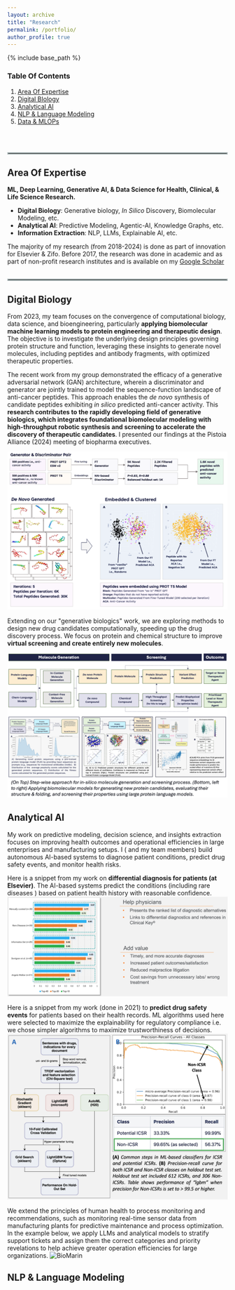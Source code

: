 ```yaml
---
layout: archive
title: "Research"
permalink: /portfolio/
author_profile: true
---
```


{% include base_path %}

### Table Of Contents
1. [Area Of Expertise](#area-of-expertise)
2. [Digital BIology](#digital-biology)
4. [Analytical AI](#analytical-ai)
3. [NLP & Language Modeling](#research-experience)
5. [Data & MLOPs](#data-&-mlops)
<br>
<br>
<hr style="border: 2px solid #aab7b8;">

## Area Of Expertise
**ML, Deep Learning, Generative AI, & Data Science for Health, Clinical, & Life Science Research.**
* **Digital Biology**: Generative biology, *In Silico* Discovery, Biomolecular Modeling, etc.
* **Analytical AI**: Predictive Modeling, Agentic-AI, Knowledge Graphs, etc.
* **Information Extraction**: NLP, LLMs, Explainable AI, etc.

The majority of my research (from 2018-2024) is done as part of innovation for Elsevier & Zifo. Before 2017, the research was done in academic and as part of non-profit research institutes and is available on my [Google Scholar](https://scholar.google.com/citations?user=virwGJEAAAAJ&hl=en&authuser=1) 
<br>
<br>
<hr style="border: 2px solid #aab7b8;">

<!-- {% for post in site.portfolio %}
  {% include archive-single.html %}
{% endfor %} -->

## Digital Biology 
<!-- Digital Biology combines biology, computer science, data science, and engineering. It's an emerging paradigm for analyzing, simulating, and manipulating biological data, such as using machine learning and artificial intelligence to understand biological processes, develop new drugs, and create disease models.  -->

From 2023, my team focuses on the convergence of computational biology, data science, and bioengineering, particularly **applying biomolecular machine learning models to protein engineering and therapeutic design**. The objective is to investigate the underlying design principles governing protein structure and function, leveraging these insights to generate novel molecules, including peptides and antibody fragments, with optimized therapeutic properties.


The recent work from my group demonstrated the efficacy of a generative adversarial network (GAN) architecture, wherein a discriminator and generator are jointly trained to model the sequence-function landscape of anti-cancer peptides. This approach enables the *de novo* synthesis of candidate peptides exhibiting *in silico* predicted anti-cancer activity. This **research contributes to the rapidly developing field of generative biologics, which integrates foundational biomolecular modeling with high-throughput robotic synthesis and screening to accelerate the discovery of therapeutic candidates**. I presented our findings at the Pistoia Alliance (2024) meeting of biopharma executives. 

![Pistoia Alliance](../Pistoia-Alliance.png)

Extending on our "generative biologics" work, we are exploring methods to design new drug candidates computationally, speeding up the drug discovery process. We focus on protein and chemical structure to improve **virtual screening and create entirely new molecules**. 

![In Silico Drug Development](../GENE_Program.png)


## Analytical AI
My work on predictive modeling, decision science, and insights extraction focuses on improving health outcomes and operational efficiencies in large enterprises and manufacturing setups. I ( and my team members) build autonomous AI-based systems to diagnose patient conditions, predict drug safety events, and monitor health risks. 

Here is a snippet from my work on **differential diagnosis for patients (at Elsevier)**. The AI-based systems predict the conditions (including rare diseases ) based on patient health history with reasonable confidence. 
![Dxter Results](../Dxter.png)

Here is a snippet from my work (done in 2021) to **predict drug safety events** for patients based on their health records. ML algorithms used here were selected to maximize the explainability for regulatory compliance i.e. we chose simpler algorithms to maximize trustworthiness of decisions. 
![ICSR](../ICSR.png)

We extend the principles of human health to process monitoring and recommendations, such as monitoring real-time sensor data from manufacturing plants for predictive maintenance and process optimization. In the example below, we apply LLMs and analytical models to stratify support tickets and assign them the correct categories and priority revelations to help achieve greater operation efficiencies for large organizations.
![BioMarin](../BioMarin.gif)



## NLP & Language Modeling 
